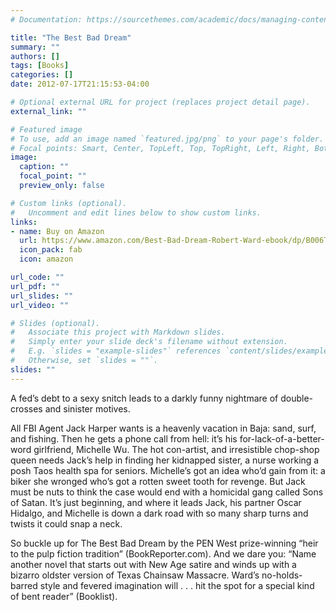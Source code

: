 ```yaml
---
# Documentation: https://sourcethemes.com/academic/docs/managing-content/

title: "The Best Bad Dream"
summary: ""
authors: []
tags: [Books]
categories: []
date: 2012-07-17T21:15:53-04:00

# Optional external URL for project (replaces project detail page).
external_link: ""

# Featured image
# To use, add an image named `featured.jpg/png` to your page's folder.
# Focal points: Smart, Center, TopLeft, Top, TopRight, Left, Right, BottomLeft, Bottom, BottomRight.
image:
  caption: ""
  focal_point: ""
  preview_only: false

# Custom links (optional).
#   Uncomment and edit lines below to show custom links.
links:
- name: Buy on Amazon
  url: https://www.amazon.com/Best-Bad-Dream-Robert-Ward-ebook/dp/B006T9BHKS
  icon_pack: fab
  icon: amazon

url_code: ""
url_pdf: ""
url_slides: ""
url_video: ""

# Slides (optional).
#   Associate this project with Markdown slides.
#   Simply enter your slide deck's filename without extension.
#   E.g. `slides = "example-slides"` references `content/slides/example-slides.md`.
#   Otherwise, set `slides = ""`.
slides: ""
---
```


A fed’s debt to a sexy snitch leads to a darkly funny nightmare of double-crosses and sinister motives.
 
All FBI Agent Jack Harper wants is a heavenly vacation in Baja: sand, surf, and fishing. Then he gets a phone call from hell: it’s his for-lack-of-a-better-word girlfriend, Michelle Wu. The hot con-artist, and irresistible chop-shop queen needs Jack’s help in finding her kidnapped sister, a nurse working a posh Taos health spa for seniors. Michelle’s got an idea who’d gain from it: a biker she wronged who’s got a rotten sweet tooth for revenge. But Jack must be nuts to think the case would end with a homicidal gang called Sons of Satan. It’s just beginning, and where it leads Jack, his partner Oscar Hidalgo, and Michelle is down a dark road with so many sharp turns and twists it could snap a neck.
 
So buckle up for The Best Bad Dream by the PEN West prize-winning “heir to the pulp fiction tradition” (BookReporter.com). And we dare you: “Name another novel that starts out with New Age satire and winds up with a bizarro oldster version of Texas Chainsaw Massacre. Ward’s no-holds-barred style and fevered imagination will . . . hit the spot for a special kind of bent reader” (Booklist).